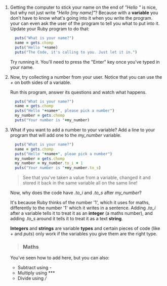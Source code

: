 1. Getting the computer to stick your name on the end of *"Hello "* is nice, but why not just write *"Hello [my name]"*? Because with a **variable** you don't have to know what's going into it when you write the program. your can even ask the user of the program to tell you what to put into it. Update your Ruby program to do that:
    ```ruby
      puts("What is your name?")
      name = gets.chomp
      puts("Hello "+name)
      puts("The Code, it's calling to you. Just let it in.")
    ```
    Try running it. You'll need to press the "Enter" key once you've typed in your name.

2. Now, try collecting a number from your user. Notice that you can use the *+* on both sides of a variable.

    Run this program, answer its questions and watch what happens.
    ```ruby
      puts("What is your name?")
      name = gets.chomp
      puts("Hello "+name+", please pick a number")
      my_number = gets.chomp
      puts("Your number is "+my_number)
    ```
3. What if you want to add a number to your variable? Add a line to your program that will add one to the *my_number* variable.
    ```ruby
      puts("What is your name?")
      name = gets.chomp
      puts("Hello "+name+", pleae pick a number")
      my_number = gets.chomp
      my_number = my_number.to_i + 1
      puts("Your number is "+my_number.to_s)
    ```
    > See that you've taken a value from a variable, changed it and stored it back in the same variable all on the same line!

    Now, why does the code have *.to_i* and *.to_s* after *my_number*?

    It's because Ruby thinks of the number '1', which it uses for maths, differently to the number '1' which it writes in a sentence. Adding *.to_i* after a variable tells it to treat it as an **integer** (a maths number), and adding *.to_s* around it tells it to treat it as a text **string**.  

    **Integers** and **strings** are variable **types** and certain pieces of code (like *+* and *puts*) only work if the variables you give them are the right type.

    > ### Maths
    You've seen how to add here, but you can also:
    * Subtract using *-*
    * Multiply using ***
    * Divide using */*
